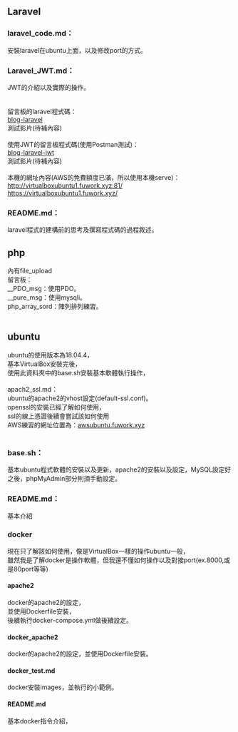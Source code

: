 ## Laravel
### laravel_code.md：
安裝laravel在ubuntu上面，以及修改port的方式。
### Laravel_JWT.md：
JWT的介紹以及實際的操作。<br>
<br>
<br>
留言板的laravel程式碼：<br>
<a href="https://github.com/iachievedream/blog-laravel">blog-laravel</a><br>
測試影片(待補內容)<br>
<br>
使用JWT的留言板程式碼(使用Postman測試)：<br>
<a href="https://github.com/iachievedream/blog-laravel-jwt">blog-laravel-jwt</a><br>
測試影片(待補內容)<br>
<br>
本機的網址內容(AWS的免費額度已滿，所以使用本機serve)：<br>
<a href="http://virtualboxubuntu1.fuwork.xyz:81/">http://virtualboxubuntu1.fuwork.xyz:81/</a><br>
<a href="https://virtualboxubuntu1.fuwork.xyz/">https://virtualboxubuntu1.fuwork.xyz/</a><br>

### README.md：<br>
laravel程式的建構前的思考及撰寫程式碼的過程敘述。


## php<br>
內有file_upload<br>
留言板：<br>
__PDO_msg：使用PDO。<br>
__pure_msg：使用mysqli。<br>
php_array_sord：陣列排列練習。<br>
<br>


## ubuntu<br>
ubuntu的使用版本為18.04.4，<br>
基本VirtualBox安裝完後，<br>
使用此資料夾中的base.sh安裝基本軟體執行操作，<br>
<br>
apach2_ssl.md：<br>
ubuntu的apache2的vhost設定(default-ssl.conf)。<br>
openssl的安裝已經了解如何使用，<br>
ssl的線上憑證後續會嘗試該如何使用<br>
AWS練習的網址位置為：<a href="https://awsubuntu.fuwork.xyz/">awsubuntu.fuwork.xyz</a><br>
<br>


### base.sh：<br>
基本ubuntu程式軟體的安裝以及更新，apache2的安裝以及設定，MySQL設定好之後，phpMyAdmin部分則須手動設定。

### README.md：<br>
基本介紹
<br>

### docker<br>

現在只了解該如何使用，像是VirtualBox一樣的操作ubuntu一般，<br>
雖然我是了解docker是操作軟體，但我還不懂如何操作以及對接port(ex.8000,或是80port等等)<br>

#### apache2
docker的apache2的設定，<br>
並使用Dockerfile安裝，<br>
後續執行docker-compose.yml做後續設定。<br>


#### docker_apache2
docker的apache2的設定，並使用Dockerfile安裝。

#### docker_test.md
docker安裝images，並執行的小範例。

#### README.md
基本docker指令介紹，


<a href=""></a><br>
<a href=""></a><br>
